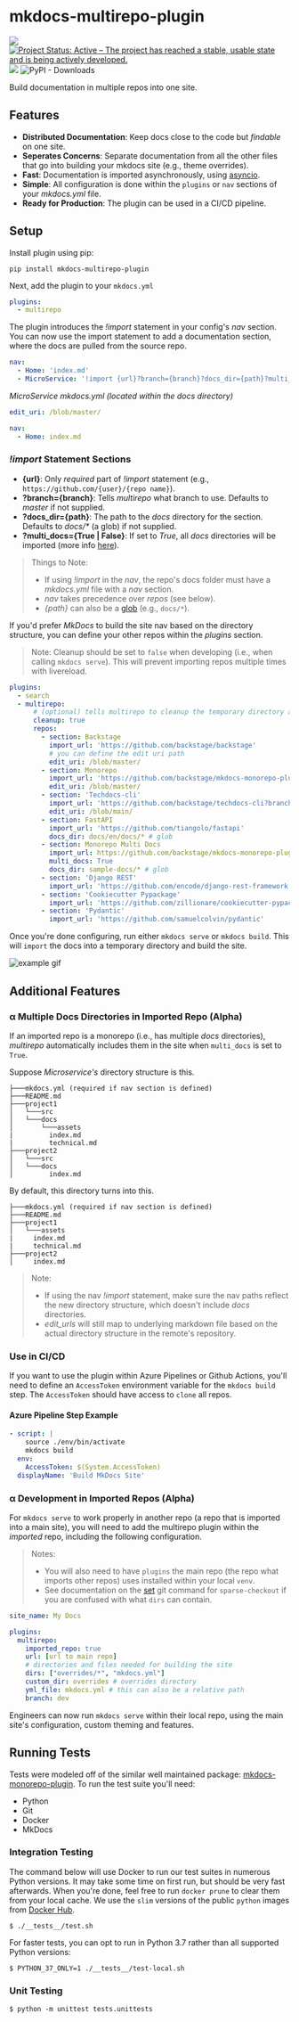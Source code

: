 # mkdocs-multirepo-plugin

[![](https://github.com/jdoiro3/mkdocs-multirepo-plugin/workflows/Build%2C%20Test%20%26%20Deploy/badge.svg)](https://github.com/jdoiro3/mkdocs-multirepo-plugin/actions)
[![Project Status: Active – The project has reached a stable, usable state and is being actively developed.](https://www.repostatus.org/badges/latest/active.svg)](https://www.repostatus.org/#active)
![](https://img.shields.io/badge/lifecycle-beta-509bf5.svg)
<img alt="PyPI - Downloads" src="https://img.shields.io/pypi/dm/mkdocs-multirepo-plugin?style=plastic">

Build documentation in multiple repos into one site.

## Features

- **Distributed Documentation**: Keep docs close to the code but *findable* on one site.
- **Seperates Concerns**: Separate documentation from all the other files that go into building your mkdocs site (e.g., theme overrides).
- **Fast**: Documentation is imported asynchronously, using [asyncio](https://docs.python.org/3/library/asyncio.html).
- **Simple**: All configuration is done within the `plugins` or `nav` sections of your *mkdocs.yml* file.
- **Ready for Production**: The plugin can be used in a CI/CD pipeline.

## Setup

Install plugin using pip:

```
pip install mkdocs-multirepo-plugin
```

Next, add the plugin to your `mkdocs.yml`

```yaml
plugins:
  - multirepo
```

The plugin introduces the *!import* statement in your config's *nav* section. You can now use the import statement to add a documentation section, where the docs are pulled from the source repo.

```yaml
nav:
  - Home: 'index.md'
  - MicroService: '!import {url}?branch={branch}?docs_dir={path}?multi_docs={True | False}'
```

*MicroService mkdocs.yml (located within the docs directory)*
```yaml
edit_uri: /blob/master/

nav:
  - Home: index.md
```

### *!import* Statement Sections

- **{url}**: Only *required* part of *!import* statement (e.g., `https://github.com/{user}/{repo name}`).
- **?branch={branch}**: Tells *multirepo* what branch to use. Defaults to *master* if not supplied.
- **?docs_dir={path}**: The path to the *docs* directory for the section. Defaults to *docs/\** (a glob) if not supplied.
- **?multi_docs={True | False}**: If set to *True*, all *docs* directories will be imported (more info [here](#α-multiple-docs-directories-in-imported-repo-alpha)).

> Things to Note:
>
> - If using *!import* in the *nav*, the repo's docs folder must have a *mkdocs.yml* file with a *nav* section.
> - *nav* takes precedence over *repos* (see below).
> - *{path}* can also be a [glob](https://en.wikipedia.org/wiki/Glob_(programming)) (e.g., `docs/*`).


If you'd prefer *MkDocs* to build the site nav based on the directory structure, you can define your other repos within the *plugins* section.

> Note:
> Cleanup should be set to `false` when developing (i.e., when calling `mkdocs serve`). This will prevent importing repos multiple times with livereload.

```yaml
plugins:
  - search
  - multirepo:
      # (optional) tells multirepo to cleanup the temporary directory after site is built.
      cleanup: true
      repos:
        - section: Backstage
          import_url: 'https://github.com/backstage/backstage'
          # you can define the edit uri path
          edit_uri: /blob/master/
        - section: Monorepo
          import_url: 'https://github.com/backstage/mkdocs-monorepo-plugin'
          edit_uri: /blob/master/
        - section: 'Techdocs-cli'
          import_url: 'https://github.com/backstage/techdocs-cli?branch=main'
          edit_uri: /blob/main/
        - section: FastAPI
          import_url: 'https://github.com/tiangolo/fastapi'
          docs_dir: docs/en/docs/* # glob
        - section: Monorepo Multi Docs
          import_url: https://github.com/backstage/mkdocs-monorepo-plugin
          multi_docs: True
          docs_dir: sample-docs/* # glob
        - section: 'Django REST'
          import_url: 'https://github.com/encode/django-rest-framework'
        - section: 'Cookiecutter Pypackage'
          import_url: 'https://github.com/zillionare/cookiecutter-pypackage'
        - section: 'Pydantic'
          import_url: 'https://github.com/samuelcolvin/pydantic'
```

Once you're done configuring, run either `mkdocs serve` or `mkdocs build`. This will `import` the docs into a temporary directory and build the site.

![example gif](assets/mkdocs-serve-example.gif)

## Additional Features

### α Multiple Docs Directories in Imported Repo (Alpha)

If an imported repo is a monorepo (i.e., has multiple *docs* directories), *multirepo* automatically includes them in the site when `multi_docs` is set to `True`.

Suppose *Microservice's* directory structure is this.

```
├───mkdocs.yml (required if nav section is defined)
├───README.md
├───project1
│   └───src
│   └───docs
│       └───assets
|         index.md
|         technical.md
├───project2
│   └───src
│   └───docs
│         index.md
```

By default, this directory turns into this.

```
├───mkdocs.yml (required if nav section is defined)
├───README.md
├───project1
│   └───assets
|     index.md
|     technical.md
├───project2
│     index.md
```

> Note: 
> - If using the nav *!import* statement, make sure the nav paths reflect the new directory structure, which doesn't include *docs* directories.
> - *edit_urls* will still map to underlying markdown file based on the actual directory structure in the remote's repository.


### Use in CI/CD

If you want to use the plugin within Azure Pipelines or Github Actions, you'll need to define an `AccessToken` environment variable for the `mkdocs build` step. The `AccessToken` should have access to `clone` all repos.

#### Azure Pipeline Step Example

```yaml
- script: |
    source ./env/bin/activate
    mkdocs build
  env:
    AccessToken: $(System.AccessToken)
  displayName: 'Build MkDocs Site'
```

### α Development in Imported Repos (Alpha)

For `mkdocs serve` to work properly in another repo (a repo that is imported into a main site), you will need to add the multirepo plugin within the *imported* repo, including the following configuration.

> Notes:
> - You will also need to have `plugins` the main repo (the repo what imports other repos) uses installed within your local `venv`.
> - See documentation on the [set](https://git-scm.com/docs/git-sparse-checkout#Documentation/git-sparse-checkout.txt-emsetem) git command for `sparse-checkout` if you are confused with what `dirs` can contain.

```yml
site_name: My Docs

plugins:
  multirepo:
    imported_repo: true
    url: [url to main repo]
    # directories and files needed for building the site
    dirs: ["overrides/*", "mkdocs.yml"]
    custom_dir: overrides # overrides directory
    yml_file: mkdocs.yml # this can also be a relative path
    branch: dev
```

Engineers can now run `mkdocs serve` within their local repo, using the main site's configuration, custom theming and features.


## Running Tests

Tests were modeled off of the similar well maintained package: [mkdocs-monorepo-plugin](https://github.com/backstage/mkdocs-monorepo-plugin/blob/master/docs/CONTRIBUTING.md). To run the test suite you'll need:

- Python
- Git
- Docker
- MkDocs

### Integration Testing

The command below will use Docker to run our test suites in numerous Python versions. It may take some time on first run, but should be very fast afterwards. When you're done, feel free to run `docker prune` to clear them from your local cache. We use the `slim` versions of the public `python` images from [Docker Hub](https://hub.docker.com).
```
$ ./__tests__/test.sh
```
For faster tests, you can opt to run in Python 3.7 rather than all supported Python versions:
```
$ PYTHON_37_ONLY=1 ./__tests__/test-local.sh
```

### Unit Testing

```
$ python -m unittest tests.unittests
```

